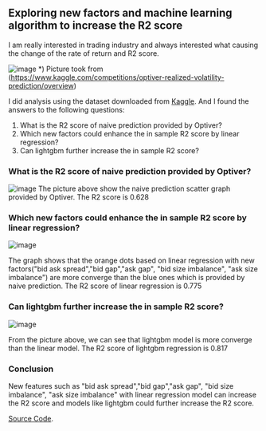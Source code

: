 
## Exploring new factors and machine learning algorithm to increase the R2 score

I am really interested in trading industry and always interested what causing the change of the rate of return and R2 score.

![image](https://user-images.githubusercontent.com/109795677/183232847-91323839-b36f-4d0d-a5d6-76a95892cbab.png)
*) Picture took from (https://www.kaggle.com/competitions/optiver-realized-volatility-prediction/overview)

I did analysis using the dataset downloaded from [Kaggle](https://www.kaggle.com/competitions/optiver-realized-volatility-prediction/data). And I found the answers to the following questions:

1. What is the R2 score of naive prediction provided by Optiver?
2. Which new factors could enhance the in sample R2 score by linear regression?
3. Can lightgbm further increase the in sample R2 score?

### What is the R2 score of naive prediction provided by Optiver?

![image](https://user-images.githubusercontent.com/109795677/183234385-22a792b7-183e-44d6-abc9-92ce4dbcdbf6.png)
The picture above show the naive prediction scatter graph provided by Optiver. The R2 score is 0.628

### Which new factors could enhance the in sample R2 score by linear regression?
![image](https://user-images.githubusercontent.com/109795677/183234460-e088c74e-81e9-4943-9a67-6b69ce17f4a9.png)

The graph shows that the orange dots based on linear regression with new factors("bid ask spread","bid gap","ask gap", "bid size imbalance", "ask size imbalance") are more converge than the blue ones which is provided by naive prediction. The R2 score of linear regression is 0.775

### Can lightgbm further increase the in sample R2 score?
![image](https://user-images.githubusercontent.com/109795677/183235170-82164117-1096-4a91-9ca1-1330c051e737.png)

From the picture above, we can see that lightgbm model is more converge than the linear model. The R2 score of lightgbm regression is 0.817 

### Conclusion
New features such as "bid ask spread","bid gap","ask gap", "bid size imbalance", "ask size imbalance" with linear regression model can increase the R2 score and models like lightgbm could further increase the R2 score.

[Source Code](https://github.com/datascientistlyg/udacity_projects/blob/main/udacity_project1.ipynb).
